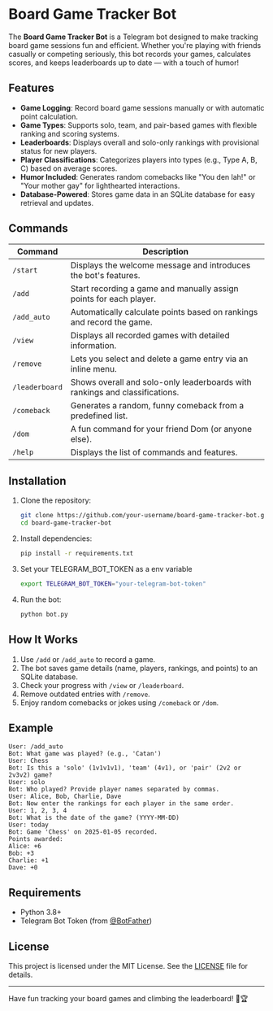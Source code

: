 # Board Game Tracker Bot

The **Board Game Tracker Bot** is a Telegram bot designed to make tracking board game sessions fun and efficient. Whether you're playing with friends casually or competing seriously, this bot records your games, calculates scores, and keeps leaderboards up to date — with a touch of humor!

## Features

- **Game Logging**: Record board game sessions manually or with automatic point calculation.
- **Game Types**: Supports solo, team, and pair-based games with flexible ranking and scoring systems.
- **Leaderboards**: Displays overall and solo-only rankings with provisional status for new players.
- **Player Classifications**: Categorizes players into types (e.g., Type A, B, C) based on average scores.
- **Humor Included**: Generates random comebacks like "You den lah!" or "Your mother gay" for lighthearted interactions.
- **Database-Powered**: Stores game data in an SQLite database for easy retrieval and updates.

## Commands

| Command       | Description                                                                              |
|---------------|------------------------------------------------------------------------------------------|
| `/start`      | Displays the welcome message and introduces the bot's features.                         |
| `/add`        | Start recording a game and manually assign points for each player.                      |
| `/add_auto`   | Automatically calculate points based on rankings and record the game.                   |
| `/view`       | Displays all recorded games with detailed information.                                  |
| `/remove`     | Lets you select and delete a game entry via an inline menu.                             |
| `/leaderboard`| Shows overall and solo-only leaderboards with rankings and classifications.             |
| `/comeback`   | Generates a random, funny comeback from a predefined list.                              |
| `/dom`        | A fun command for your friend Dom (or anyone else).                                     |
| `/help`       | Displays the list of commands and features.                                             |

## Installation

1. Clone the repository:
   ```bash
   git clone https://github.com/your-username/board-game-tracker-bot.git
   cd board-game-tracker-bot
   ```

2. Install dependencies:
   ```bash
   pip install -r requirements.txt
   ```

3. Set your TELEGRAM_BOT_TOKEN as a env variable
   ```bash
   export TELEGRAM_BOT_TOKEN="your-telegram-bot-token"
   ```

4. Run the bot:
   ```bash
   python bot.py
   ```

## How It Works

1. Use `/add` or `/add_auto` to record a game.
2. The bot saves game details (name, players, rankings, and points) to an SQLite database.
3. Check your progress with `/view` or `/leaderboard`.
4. Remove outdated entries with `/remove`.
5. Enjoy random comebacks or jokes using `/comeback` or `/dom`.

## Example

```plaintext
User: /add_auto
Bot: What game was played? (e.g., 'Catan')
User: Chess
Bot: Is this a 'solo' (1v1v1v1), 'team' (4v1), or 'pair' (2v2 or 2v3v2) game?
User: solo
Bot: Who played? Provide player names separated by commas.
User: Alice, Bob, Charlie, Dave
Bot: Now enter the rankings for each player in the same order.
User: 1, 2, 3, 4
Bot: What is the date of the game? (YYYY-MM-DD)
User: today
Bot: Game 'Chess' on 2025-01-05 recorded.
Points awarded:
Alice: +6
Bob: +3
Charlie: +1
Dave: +0
```

## Requirements

- Python 3.8+
- Telegram Bot Token (from [@BotFather](https://core.telegram.org/bots#botfather))

## License

This project is licensed under the MIT License. See the [LICENSE](LICENSE) file for details.

---

Have fun tracking your board games and climbing the leaderboard! 🎲🏆
